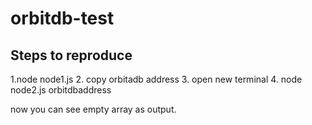 # orbitdb-test

## Steps to reproduce

1.node node1.js
2. copy orbitadb address
3. open new terminal
4. node node2.js orbitdbaddress

now you can see empty array as output.



